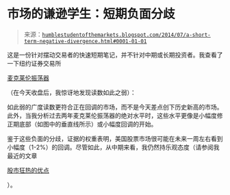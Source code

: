 <!--yml

分类：未分类

日期：2024-05-18 03:36:55

-->

# 市场的谦逊学生：短期负面分歧

> 来源：[`humblestudentofthemarkets.blogspot.com/2014/07/a-short-term-negative-divergence.html#0001-01-01`](https://humblestudentofthemarkets.blogspot.com/2014/07/a-short-term-negative-divergence.html#0001-01-01)

这是一份针对摆动交易者的快速短期笔记，并不针对中期或长期投资者。我查看了一下纽约证券交易所

[麦克莱伦振荡器](http://stockcharts.com/school/doku.php?id=chart_school:technical_indicators:mcclellan_oscillator)

（在今天收盘后，我惊讶地发现读数如此之弱）：

如此弱的广度读数更符合正在回调的市场，而不是今天差点创下历史新高的市场。此外，当我分析过去两年麦克莱伦振荡器的绝对水平时，这些水平更像是小幅度修正期底部（如图中的垂直线所示）或小幅度回调的开始。

鉴于这些负面的分歧，证据的权重表明，美国股票市场很可能在未来一周左右看到小幅度（1-2%）的回调。尽管如此，从中期来看，我仍然持乐观态度（请参阅我最近的文章

[股市狂热的优点](http://humblestudentofthemarkets.blogspot.com/2014/07/the-good-stock-market-mania.html)

）。
